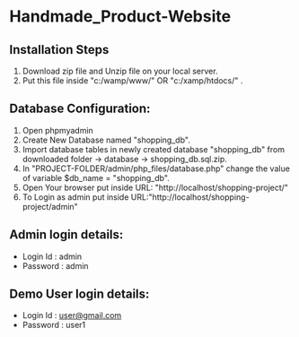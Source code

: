 # Handmade_Product-Website
## Installation Steps

1. Download zip file and Unzip file on your local server.
2. Put this file inside "c:/wamp/www/"  OR "c:/xamp/htdocs/" .

## Database Configuration:

1. Open phpmyadmin
2. Create New Database named "shopping_db".
3. Import database tables in newly created database "shopping_db" from downloaded folder -> database -> shopping_db.sql.zip.
4. In "PROJECT-FOLDER/admin/php_files/database.php" change the value of variable $db_name = "shopping_db".
5. Open Your browser put inside URL: "http://localhost/shopping-project/"
6. To Login as admin put inside URL:"http://localhost/shopping-project/admin"

## Admin login details:
* Login Id : admin
* Password : admin

## Demo User login details:
* Login Id : user@gmail.com
* Password : user1

